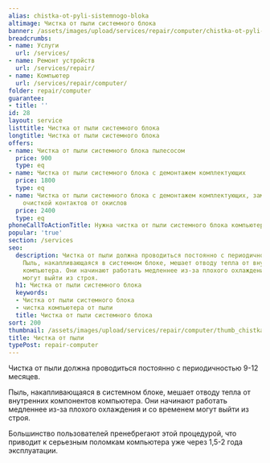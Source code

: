 ```yaml
---
alias: chistka-ot-pyli-sistemnogo-bloka
altimage: Чистка от пыли системного блока
banner: /assets/images/upload/services/repair/computer/chistka-ot-pyli-sistemnogo-bloka.jpg
breadcrumbs:
- name: Услуги
  url: /services/
- name: Ремонт устройств
  url: /services/repair/
- name: Компьютер
  url: /services/repair/computer/
folder: repair/computer
guarantee:
- title: ''
id: 28
layout: service
listtitle: Чистка от пыли системного блока
longtitle: Чистка от пыли системного блока
offers:
- name: Чистка от пыли системного блока пылесосом
  price: 900
  type: eq
- name: Чистка от пыли системного блока с демонтажем комплектующих
  price: 1800
  type: eq
- name: Чистка от пыли системного блока с демонтажем комплектующих, заменой термоинтерфейса,
    очисткой контактов от окислов
  price: 2400
  type: eq
phoneCallToActionTitle: Нужна чистка от пыли системного блока компьютера?
popular: 'true'
section: /services
seo:
  description: Чистка от пыли должна проводиться постоянно с периодичностью 9-12 месяцев.
    Пыль, накапливающаяся в системном блоке, мешает отводу тепла от внутренних компонентов
    компьютера. Они начинают работать медленнее из-за плохого охлаждения и со временем
    могут выйти из строя.
  h1: Чистка от пыли системного блока
  keywords:
  - Чистка от пыли системного блока
  - чистка компьютера от пыли
  title: Чистка от пыли системного блока
sort: 200
thumbnail: /assets/images/upload/services/repair/computer/thumb_chistka-ot-pyli-sistemnogo-bloka.jpg
title: Чистка от пыли
typePost: repair-computer
---
```

Чистка от пыли должна проводиться постоянно с периодичностью 9-12 месяцев.

Пыль, накапливающаяся в системном блоке, мешает отводу тепла от внутренних компонентов компьютера. Они начинают работать медленнее из-за плохого охлаждения и со временем могут выйти из строя.

Большинство пользователей пренебрегают этой процедурой, что приводит к серьезным поломкам компьютера уже через 1,5-2 года эксплуатации.